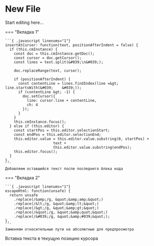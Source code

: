 # New File

Start editing here...

=== "Вкладка 1"

    ```{ .javascript linenums="1"}
    insertAtCursor: function(text, positionAfterIndent = false) {
      if (this.cmInstance) {
        const doc = this.cmInstance.getDoc();
        const cursor = doc.getCursor();
        const lines = text.split(&#039;\n&#039;);

        doc.replaceRange(text, cursor);

        if (positionAfterIndent) {
          const contentLine = lines.findIndex(line =&gt; line.startsWith(&#039;    &#039;));
          if (contentLine &gt; -1) {
            doc.setCursor({
              line: cursor.line + contentLine,
              ch: 4
            });
          }
        }
        this.cmInstance.focus();
      } else if (this.editor) {
        const startPos = this.editor.selectionStart;
        const endPos = this.editor.selectionEnd;
        this.editor.value = this.editor.value.substring(0, startPos) + 
                          text + 
                          this.editor.value.substring(endPos);
        this.editor.focus();
      }
    },
    ```
    Добавляем оставшийся текст после последнего блока кода

=== "Вкладка 2"

    ```{ .javascript linenums="1"}
    escapeHtml: function(unsafe) {
      return unsafe
        .replace(/&amp;/g, &quot;&amp;amp;&quot;)
        .replace(/&lt;/g, &quot;&amp;lt;&quot;)
        .replace(/&gt;/g, &quot;&amp;gt;&quot;)
        .replace(/&quot;/g, &quot;&amp;quot;&quot;)
        .replace(/&#039;/g, &quot;&amp;#039;&quot;);
    },
    ```
    Заменяем относительные пути на абсолютные для предпросмотра
    

 Вставка текста в текущую позицию курсора   
